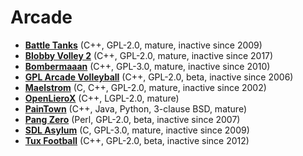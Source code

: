 [comment]: # (autogenerated content, do not edit)
# Arcade

- **[Battle Tanks](battle_tanks.md)** (C++, GPL-2.0, mature, inactive since 2009)
- **[Blobby Volley 2](blobby_volley_2.md)** (C++, GPL-2.0, mature, inactive since 2017)
- **[Bombermaaan](bombermaaan.md)** (C++, GPL-3.0, mature, inactive since 2010)
- **[GPL Arcade Volleyball](gpl_arcade_volleyball.md)** (C++, GPL-2.0, beta, inactive since 2006)
- **[Maelstrom](maelstrom.md)** (C, C++, GPL-2.0, mature, inactive since 2002)
- **[OpenLieroX](openlierox.md)** (C++, LGPL-2.0, mature)
- **[PainTown](paintown.md)** (C++, Java, Python, 3-clause BSD, mature)
- **[Pang Zero](pang_zero.md)** (Perl, GPL-2.0, beta, inactive since 2007)
- **[SDL Asylum](sdl_asylum.md)** (C, GPL-3.0, mature, inactive since 2009)
- **[Tux Football](tux_football.md)** (C++, GPL-2.0, beta, inactive since 2012)